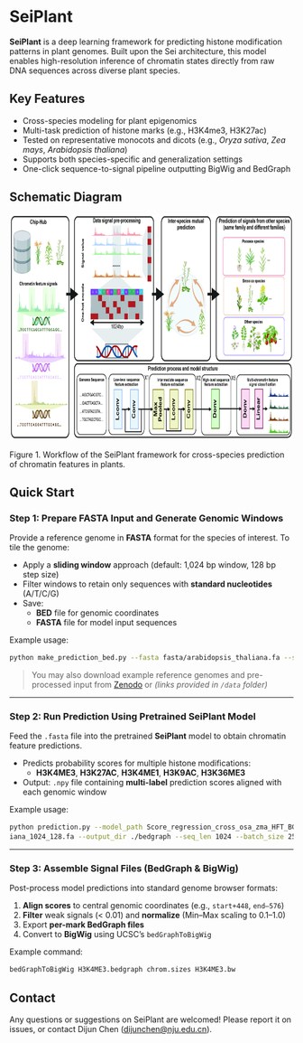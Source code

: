# SeiPlant
**SeiPlant** is a deep learning framework for predicting histone modification patterns in plant genomes. Built upon 
the Sei architecture, this model enables high-resolution inference of chromatin states directly from raw DNA sequences 
across diverse plant species.

## Key Features

- Cross-species modeling for plant epigenomics
- Multi-task prediction of histone marks (e.g., H3K4me3, H3K27ac)
- Tested on representative monocots and dicots (e.g., *Oryza sativa*, *Zea mays*, *Arabidopsis thaliana*)
- Supports both species-specific and generalization settings
- One-click sequence-to-signal pipeline outputting BigWig and BedGraph

## Schematic Diagram

<div style="text-align: center;">
    <img src="img/Fig1.jpg" alt="fig1" width="1000" height="400">
</div>

Figure 1. Workflow of the SeiPlant framework for cross-species prediction of chromatin features in plants.

## Quick Start
### Step 1: Prepare FASTA Input and Generate Genomic Windows

Provide a reference genome in **FASTA** format for the species of interest. To tile the genome:

- Apply a **sliding window** approach (default: 1,024 bp window, 128 bp step size)
- Filter windows to retain only sequences with **standard nucleotides** (A/T/C/G)
- Save:
  - **BED** file for genomic coordinates
  - **FASTA** file for model input sequences

Example usage:
```bash
python make_prediction_bed.py --fasta fasta/arabidopsis_thaliana.fa --size fasta/arabidopsis_thaliana.size --species arabidopsis_thaliana --output_path ./bed/ --window_size 1024 --step_size 128
```

> You may also download example reference genomes and pre-processed input from [Zenodo](https://zenodo.org/) or  *(links provided in `/data` folder)*

---

### Step 2: Run Prediction Using Pretrained SeiPlant Model

Feed the `.fasta` file into the pretrained **SeiPlant** model to obtain chromatin feature predictions.

- Predicts probability scores for multiple histone modifications:
  - **H3K4ME3**, **H3K27AC**, **H3K4ME1**, **H3K9AC**, **H3K36ME3**
- Output: `.npy` file containing **multi-label** prediction scores aligned with each genomic window

Example usage:
```bash
python prediction.py --model_path Score_regression_cross_osa_zma_HFT_BC_20250312_171305_1024_nip_feature7.model --model_tag_file shuffle_tag_osa_zma.txt --species arabidopsis_thaliana --fa_path ./bed/arabidopsis_thal
iana_1024_128.fa --output_dir ./bedgraph --seq_len 1024 --batch_size 256
```

---

### Step 3: Assemble Signal Files (BedGraph & BigWig)

Post-process model predictions into standard genome browser formats:

1. **Align scores** to central genomic coordinates (e.g., `start+448`, `end–576`)
2. **Filter** weak signals (< 0.01) and **normalize** (Min–Max scaling to 0.1–1.0)
3. Export **per-mark BedGraph files**
4. Convert to **BigWig** using UCSC’s `bedGraphToBigWig`

Example command:
```bash
bedGraphToBigWig H3K4ME3.bedgraph chrom.sizes H3K4ME3.bw
```

## Contact
Any questions or suggestions on SeiPlant are welcomed! Please report it on issues, or contact Dijun Chen (dijunchen@nju.edu.cn).